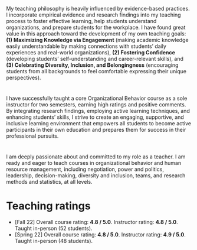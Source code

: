 My teaching philosophy is heavily influenced by evidence-based practices. I incorporate empirical evidence and research findings into my teaching process to foster effective learning, help students understand organizations, and prepare students for the workplace. I have found great value in this approach toward the development of my own teaching goals: **(1) Maximizing Knowledge via Engagement** (making academic knowledge easily understandable by making connections with students’ daily experiences and real-world organizations), **(2) Fostering Confidence** (developing students’ self-understanding and career-relevant skills), and **(3) Celebrating Diversity, Inclusion, and Belongingness** (encouraging students from all backgrounds to feel comfortable expressing their unique perspectives).

# 
I have successfully taught a core Organizational Behavior course as a sole instructor for two semesters, earning high ratings and positive comments. By integrating research findings, employing active learning techniques, and enhancing students’ skills, I strive to create an engaging, supportive, and inclusive learning environment that empowers all students to become active participants in their own education and prepares them for success in their professional pursuits.

# 
I am deeply passionate about and committed to my role as a teacher. I am ready and eager to teach courses in organizational behavior and human resource management, including negotiation, power and politics, leadership, decision-making, diversity and inclusion, teams, and research methods and statistics, at all levels.

# Teaching ratings
  -	[Fall 22] Overall course rating: **4.8 / 5.0**. Instructor rating: **4.8 / 5.0**.
  Taught in-person (52 students).
  -	[Spring 22] Overall course rating: **4.8 / 5.0**. Instructor rating: **4.9 / 5.0**.
  Taught in-person (48 students).

